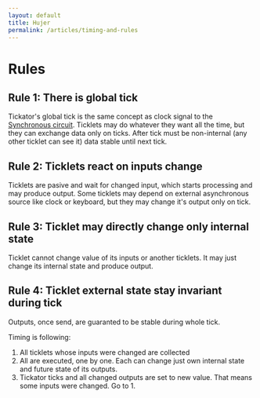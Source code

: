 ```yaml
---
layout: default
title: Hujer
permalink: /articles/timing-and-rules
---
```


Rules
=====

Rule 1: There is global tick
----------------------------

Tickator's global tick is the same concept as clock signal to the [Synchronous circuit](https://en.wikipedia.org/wiki/Synchronous_circuit). Ticklets may do whatever they want all the time, but they can exchange data only on ticks. After tick must be non-internal (any other ticklet can see it) data stable until next tick.


Rule 2: Ticklets react on inputs change
---------------------------------------

Ticklets are pasive and wait for changed input, which starts processing and may produce output. Some ticklets may depend on external asynchronous source like clock or keyboard, but they may change it's output only on tick.

Rule 3: Ticklet may directly change only internal state
-------------------------------------------------------

Ticklet cannot change value of its inputs or another ticklets. It may just change its internal state and produce output.

Rule 4: Ticklet external state stay invariant during tick
---------------------------------------------------------

Outputs, once send, are guaranted to be stable during whole tick.


Timing is following:

1.   All ticklets whose inputs were changed are collected
2.   All are executed, one by one. Each can change just own internal state and future state of its outputs.
3.   Tickator ticks and all changed outputs are set to new value. That means some inputs were changed. Go to 1.
